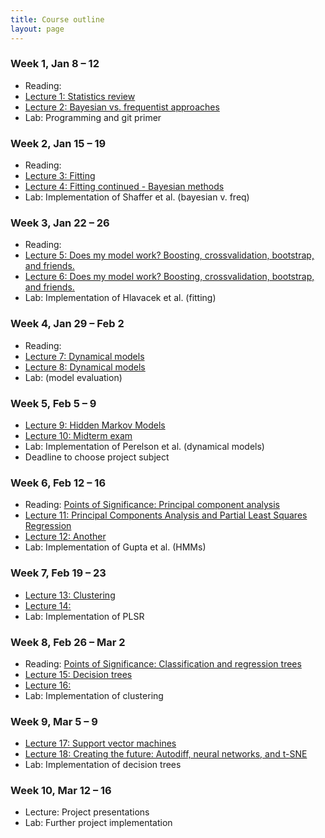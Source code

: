 ```yaml
---
title: Course outline
layout: page
---
```


### Week 1, Jan 8 – 12

- Reading: 
- [Lecture 1: Statistics review](https://bioe-ml-w18.github.io/prog-class/Wk1-Lecture1.pdf)
- [Lecture 2: Bayesian vs. frequentist approaches](https://bioe-ml-w18.github.io/prog-class/Wk1-Lecture2.pdf)
- Lab: Programming and git primer

### Week 2, Jan 15 – 19

- Reading: 
- [Lecture 3: Fitting](https://bioe-ml-w18.github.io/prog-class/Wk2-Lecture3.pdf)
- [Lecture 4: Fitting continued - Bayesian methods](https://bioe-ml-w18.github.io/prog-class/Wk2-Lecture4.pdf)
- Lab: Implementation of Shaffer et al. (bayesian v. freq)

### Week 3, Jan 22 – 26

- Reading: 
- [Lecture 5: Does my model work? Boosting, crossvalidation, bootstrap, and friends.](https://bioe-ml-w18.github.io/prog-class/Wk3-Lecture5.pdf)
- [Lecture 6: Does my model work? Boosting, crossvalidation, bootstrap, and friends.](https://bioe-ml-w18.github.io/prog-class/Wk3-Lecture6.pdf)
- Lab: Implementation of Hlavacek et al. (fitting)

### Week 4, Jan 29 – Feb 2

- Reading: 
- [Lecture 7: Dynamical models](https://bioe-ml-w18.github.io/prog-class/Wk4-Lecture7.pdf)
- [Lecture 8: Dynamical models](https://bioe-ml-w18.github.io/prog-class/Wk4-Lecture8.pdf)
- Lab: (model evaluation)

### Week 5, Feb 5 – 9

- [Lecture 9: Hidden Markov Models](https://bioe-ml-w18.github.io/prog-class/Wk5-Lecture09.pdf)
- [Lecture 10: Midterm exam](https://bioe-ml-w18.github.io/prog-class/Wk5-Lecture10.pdf)
- Lab: Implementation of Perelson et al. (dynamical models)
- Deadline to choose project subject

### Week 6, Feb 12 – 16

- Reading: [Points of Significance: Principal component analysis](https://www.nature.com/nmeth/journal/v14/n7/full/nmeth.4346.html)
- [Lecture 11: Principal Components Analysis and Partial Least Squares Regression](https://bioe-ml-w18.github.io/prog-class/Wk6-Lecture11.pdf)
- [Lecture 12: Another](https://bioe-ml-w18.github.io/prog-class/Wk6-Lecture12.pdf)
- Lab: Implementation of Gupta et al. (HMMs)

### Week 7, Feb 19 – 23

- [Lecture 13: Clustering](https://bioe-ml-w18.github.io/prog-class/Wk7-Lecture13.pdf)
- [Lecture 14: ](https://bioe-ml-w18.github.io/prog-class/Wk7-Lecture14.pdf)
- Lab: Implementation of PLSR

### Week 8, Feb 26 – Mar 2

- Reading: [Points of Significance: Classification and regression trees](https://www.nature.com/nmeth/journal/v14/n8/full/nmeth.4370.html)
- [Lecture 15: Decision trees](https://bioe-ml-w18.github.io/prog-class/Wk8-Lecture15.pdf)
- [Lecture 16: ](https://bioe-ml-w18.github.io/prog-class/Wk8-Lecture16.pdf)
- Lab: Implementation of clustering

### Week 9, Mar 5 – 9

- [Lecture 17: Support vector machines](https://bioe-ml-w18.github.io/prog-class/Wk9-Lecture17.pdf)
- [Lecture 18: Creating the future: Autodiff, neural networks, and t-SNE](https://bioe-ml-w18.github.io/prog-class/Wk9-Lecture18.pdf)
- Lab: Implementation of decision trees

### Week 10, Mar 12 – 16

- Lecture: Project presentations
- Lab: Further project implementation